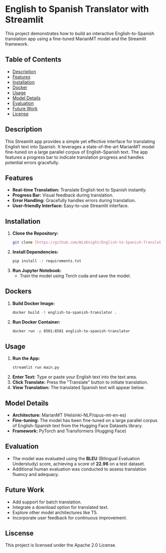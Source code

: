 # English to Spanish Translator with Streamlit

This project demonstrates how to build an interactive English-to-Spanish translation app using a fine-tuned MarianMT model and the Streamlit framework.

## Table of Contents

- [Description](#description)
- [Features](#features)
- [Installation](#installation)
- [Docker](#docker)
- [Usage](#usage)
- [Model Details](#model-details)
- [Evaluation](#evaluation)
- [Future Work](#future-work)
- [License](#license)

## Description

This Streamlit app provides a simple yet effective interface for translating English text into Spanish. It leverages a state-of-the-art MarianMT model fine-tuned on a large parallel corpus of English-Spanish text. The app features a progress bar to indicate translation progress and handles potential errors gracefully.

## Features

- **Real-time Translation:** Translate English text to Spanish instantly.
- **Progress Bar:** Visual feedback during translation.
- **Error Handling:** Gracefully handles errors during translation.
- **User-friendly Interface:** Easy-to-use Streamlit interface.

## Installation

1. **Clone the Repository:**
   ```bash
   git clone [https://github.com/WizKnight/English-to-Spanish-Translation-APP.git](https://github.com/WizKnight/English-to-Spanish-Translation-APP.git)

2. **Install Dependencies:**
   ```bash
   pip install -r requirements.txt

3. **Run Jupyter Notebook:**
    * Train the model using Torch cuda and save the model.

## Dockers

1. **Build Docker Image:**
    ```bash
   docker build -t english-to-spanish-translator . 

2. **Run Docker Container:**
    ```bash
    docker run -p 8501:8501 english-to-spanish-translator

## Usage

1. **Run the App:**
   ```bash
   streamlit run main.py

2. **Enter Text:** Type or paste your English text into the text area.
3. **Click Translate:** Press the "Translate" button to initiate translation.
4. **View Translation:** The translated Spanish text will appear below.

## Model Details

* **Architecture:** MarianMT (Helsinki-NLP/opus-mt-en-es)
* **Fine-tuning:** The model has been fine-tuned on a large parallel corpus of English-Spanish text from the Hugging Face Datasets library.
* **Framework:** PyTorch and Transformers (Hugging Face)

## Evaluation

* The model was evaluated using the **BLEU** (Bilingual Evaluation Understudy) score, achieving a score of **22.96** on a test dataset.
* Additional human evaluation was conducted to assess translation fluency and adequacy.

## Future Work

* Add support for batch translation.
* Integrate a download option for translated text.
* Explore other model architectures like T5.
* Incorporate user feedback for continuous improvement.

## Liscense

This project is licensed under the Apache 2.0 License.